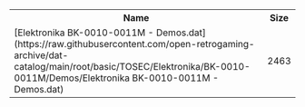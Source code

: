 <table>
<tr><th>Name</th><th>Size</th></tr>
<tr><td>
[Elektronika BK-0010-0011M - Demos.dat](https://raw.githubusercontent.com/open-retrogaming-archive/dat-catalog/main/root/basic/TOSEC/Elektronika/BK-0010-0011M/Demos/Elektronika BK-0010-0011M - Demos.dat)
</td><td>2463</td></tr>
</table>
